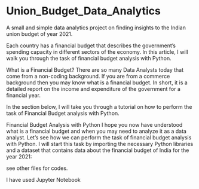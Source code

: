 # Union_Budget_Data_Analytics
A small and simple data analytics project on finding insights to the Indian union budget of year 2021.

Each country has a financial budget that describes the government’s spending capacity in different sectors of the economy. In this article, I will walk you through the task of financial budget analysis with Python.


What is a Financial Budget?
There are so many Data Analysts today that come from a non-coding background. If you are from a commerce background then you may know what is a financial budget. In short, it is a detailed report on the income and expenditure of the government for a financial year.

 In the section below, I will take you through a tutorial on how to perform the task of Financial Budget analysis with Python.

Financial Budget Analysis with Python
I hope you now have understood what is a financial budget and when you may need to analyze it as a data analyst. Let’s see how we can perform the task of financial budget analysis with Python. I will start this task by importing the necessary Python libraries and a dataset that contains data about the financial budget of India for the year 2021:

see other files for codes.

I have used Jupyter Notebook


